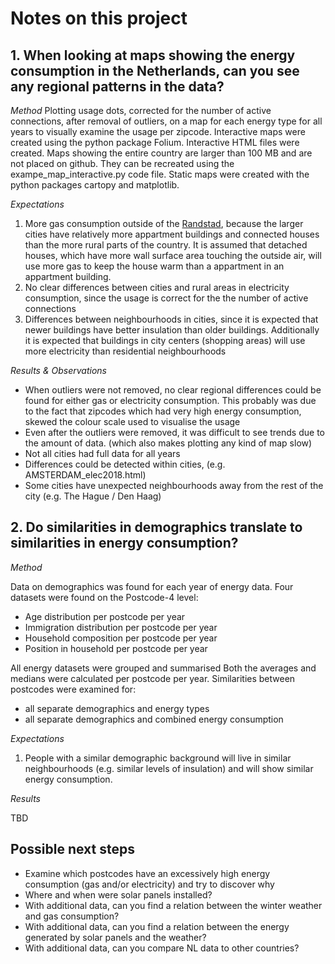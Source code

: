 # Notes on this project

## 1. When looking at maps showing the energy consumption in the Netherlands, can you see any regional patterns in the data?

*Method* 
Plotting usage dots, corrected for the number of active connections, after removal of outliers, on a map for each energy type for all years to visually examine the usage per zipcode.
Interactive maps were created using the python package Folium. Interactive HTML files were created. Maps showing the entire country are larger than 100 MB and are not placed on github. They can be recreated using the exampe_map_interactive.py code file.
Static maps were created with the python packages cartopy and matplotlib.

*Expectations*
1. More gas consumption outside of the [Randstad](https://en.wikipedia.org/wiki/Randstad), because the larger cities have relatively more appartment buildings and connected houses than the more rural parts of the country. It is assumed that detached houses, which have more wall surface area touching the outside air, will use more gas to keep the house warm than a appartment in an appartment building.
2. No clear differences between cities and rural areas in electricity consumption, since the usage is correct for the the number of active connections
3. Differences between neighbourhoods in cities, since it is expected that newer buildings have better insulation than older buildings. Additionally it is expected that buildings in city centers (shopping areas) will use more electricity than residential neighbourhoods 

*Results &amp; Observations*
- When outliers were not removed, no clear regional differences could be found for either gas or electricity consumption. This probably was due to the fact that zipcodes which had very high energy consumption, skewed the colour scale used to visualise the usage
- Even after the outliers were removed, it was difficult to see trends due to the amount of data. (which also makes plotting any kind of map slow)
- Not all cities had full data for all years
- Differences could be detected within cities, (e.g. AMSTERDAM_elec2018.html)
- Some cities have unexpected neighbourhoods away from the rest of the city (e.g. The Hague / Den Haag) 

## 2. Do similarities in demographics translate to similarities in energy consumption?

*Method*

Data on demographics was found for each year of energy data. Four datasets were found on the Postcode-4 level:
- Age distribution per postcode per year
- Immigration distribution per postcode per year
- Household composition per postcode per year
- Position in household per postcode per year

All energy datasets were grouped and summarised Both the averages and medians were calculated per postcode per year. 
Similarities between postcodes were examined for:
- all separate demographics and energy types
- all separate demographics and combined energy consumption

*Expectations*
1. People with a similar demographic background will live in similar neighbourhoods (e.g. similar levels of insulation) and will show similar energy consumption.

*Results*

TBD



## Possible next steps
- Examine which postcodes have an excessively high energy consumption (gas and/or electricity) and try to discover why
- Where and when were solar panels installed?
- With additional data, can you find a relation between the winter weather and gas consumption?
- With additional data, can you find a relation between the energy generated by solar panels and the weather?
- With additional data, can you compare NL data to other countries?





  